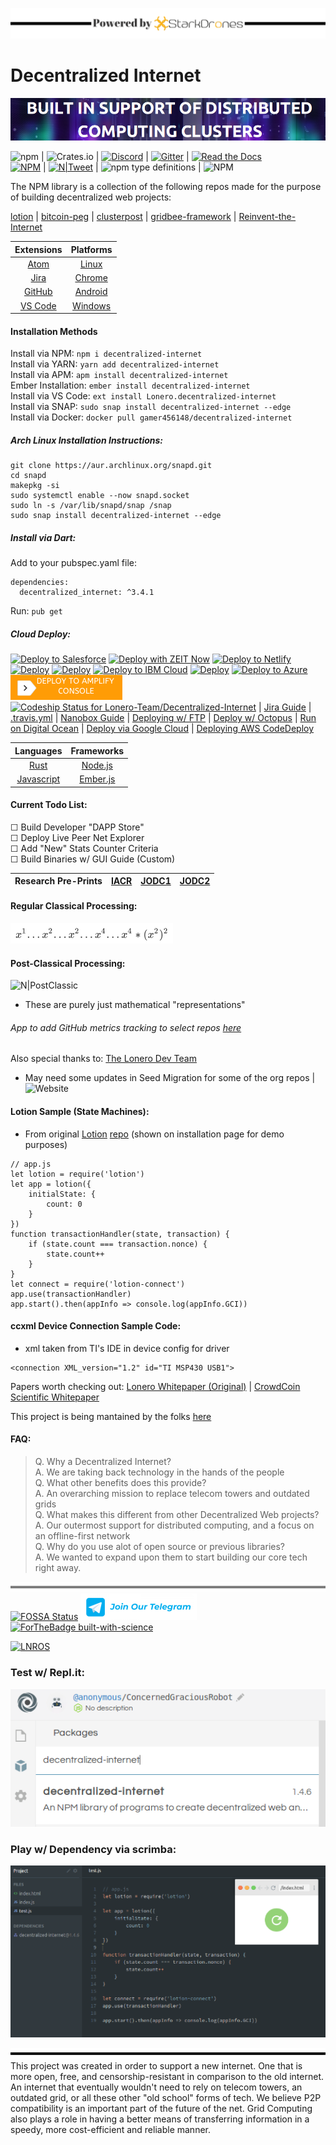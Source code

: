 [![PoweredBy](https://raw.githubusercontent.com/Mentors4EDU/Images/master/Add%20a%20heading(15).png)](https://www.starkdrones.org/home/os)
# Decentralized Internet
![N|distributed](https://raw.githubusercontent.com/Mentors4EDU/Images/master/Screenshot_2019-11-27%20Untitled%20Design(2).png?style=centerme)

![npm](https://img.shields.io/npm/dt/decentralized-internet?label=NPM%20Downloads) | ![Crates.io](https://img.shields.io/crates/d/decentralized-internet?label=crates.io%20Downloads) | [![Discord](https://img.shields.io/discord/639489591664967700)](https://discord.gg/buTafPc) | [![Gitter](https://img.shields.io/gitter/room/Decentralized-Internet/community)](https://gitter.im/Decentralized-Internet/community?source=orgpage) | [![Read the Docs](https://img.shields.io/readthedocs/lonero)](https://lonero.readthedocs.io/en/latest/)  
[![NPM](https://nodei.co/npm/decentralized-internet.png?mini=true)](https://nodei.co/npm/decentralized-internet/) | [![N|Tweet](https://img.shields.io/badge/Tweet--lightgrey?logo=twitter&style=social)](https://twitter.com/share?ref_src=twsrc%5Etfw) | ![npm type definitions](https://img.shields.io/npm/types/decentralized-internet) | ![NPM](https://img.shields.io/npm/l/decentralized-internet)

The NPM library is a collection of the following repos made for the purpose of building decentralized web projects:

[lotion](https://github.com/nomic-io/lotion) | [bitcoin-peg](https://www.npmjs.com/package/bitcoin-peg) | [clusterpost](https://github.com/juanprietob/clusterpost) | [gridbee-framework](https://github.com/BME-IK/gridbee-framework) | [Reinvent-the-Internet](https://github.com/Mentors4EDU/Reinvent-the-Internet)

| Extensions | Platforms |
|:----------:|:---------:|
|    [Atom](https://atom.io/packages/decentralized-internet)    |   [Linux](https://snapcraft.io/decentralized-internet)   |
|    [Jira](https://bitbucket.org/gamer456148/decentralized-internet/src/master/)    |   [Chrome](https://chrome.google.com/webstore/detail/decentralized-internet-sd/gdomaijaeldibcpllgjfimjgdjngojig)  |
|   [GitHub](https://github.com/apps/decentralized-internet)   |  [Android](http://android.oms.apps.bemobi.com/en_us/decentralized_internet.html?ecid=1)  |
|   [VS Code](https://marketplace.visualstudio.com/items?itemName=Lonero.decentralized-internet)  |  [Windows](https://github.com/Lonero-Team/Decentralized-Internet/releases/tag/win_beta_1)  |  

#### Installation Methods
Install via NPM: `npm i decentralized-internet`  
Install via YARN: `yarn add decentralized-internet`  
Install via APM: `apm install decentralized-internet`  
Ember Installation:  `ember install decentralized-internet`  
Install via VS Code: `ext install Lonero.decentralized-internet`  
Install via SNAP: `sudo snap install decentralized-internet --edge`  
Install via Docker: `docker pull gamer456148/decentralized-internet`  
##### Arch Linux Installation Instructions:
```
git clone https://aur.archlinux.org/snapd.git
cd snapd
makepkg -si
sudo systemctl enable --now snapd.socket
sudo ln -s /var/lib/snapd/snap /snap
sudo snap install decentralized-internet --edge
```  
##### Install via Dart:
Add to your pubspec.yaml file:
```
dependencies:
  decentralized_internet: ^3.4.1
```
Run: `pub get`

##### Cloud Deploy:
[![Deploy to Salesforce](https://raw.githubusercontent.com/afawcett/githubsfdeploy/master/deploy.png)](https://githubsfdeploy.herokuapp.com?owner=Lonero-Team&repo=Decentralized-Internet) [![Deploy with ZEIT Now](https://zeit.co/button)](https://zeit.co/new/project?template=https://github.com/Lonero-Team/Decentralized-Internet) [![Deploy to Netlify](https://www.netlify.com/img/deploy/button.svg)](https://app.netlify.com/start/deploy?repository=https://github.com/Lonero-Team/Decentralized-Internet) [![Deploy](https://get.pulumi.com/new/button.svg)](https://app.pulumi.com/new?template=https://github.com/Lonero-Team/Decentralized-Internet) [![Deploy](https://codemason.io/img/deploy.svg)](https://codemason.io/apps/create?template=https://github.com/Lonero-Team/Decentralized-Internet) [![Deploy to IBM Cloud](https://cloud.ibm.com/devops/setup/deploy/button.png)](https://cloud.ibm.com/devops/setup/deploy?repository=<=https://github.com/Lonero-Team/Decentralized-Internet>&branch=<master>) [![Deploy](https://www.herokucdn.com/deploy/button.svg)](https://heroku.com/deploy?template=https://github.com/Lonero-Team/Decentralized-Internet) [![Deploy to Azure](https://azurecomcdn.azureedge.net/mediahandler/acomblog/media/Default/blog/deploybutton.png)](https://azuredeploy.net/) [![amplifybutton](https://raw.githubusercontent.com/Mentors4EDU/Images/master/amplifybutton(1).png)](https://console.aws.amazon.com/amplify/home#/deploy?repo=https://github.com/Lonero-Team/Decentralized-Internet)  
[![Codeship Status for Lonero-Team/Decentralized-Internet](https://app.codeship.com/projects/297a5380-f6f1-0137-5106-6248c62052ae/status?branch=master)](https://app.codeship.com/projects/376496) | [Jira Guide](https://bitbucket.org/gamer456148/decentralized-internet/src/4450483a3ada749d602e7713ee7f78510a2e1e0e/README.md?at=master) | [.travis.yml](https://github.com/Lonero-Team/Decentralized-Internet/blob/master/.travis.yml) | [Nanobox Guide](https://guides.nanobox.io/javascript/generic/) | [Deploying w/ FTP](https://documentation.codeship.com/basic/continuous-deployment/deployment-with-ftp-sftp-scp/) | [Deploy w/ Octopus](https://octopus.com/docs/deployment-process/variables/variable-substitutions) | [Run on Digital Ocean](https://www.digitalocean.com/community/tutorials/how-to-install-node-js-on-an-ubuntu-14-04-server) | [Deploy via Google Cloud](https://deploy.cloud.run/?git_url=https://github.com/Lonero-Team/Decentralized-Internet) | [Deploying AWS CodeDeploy](https://aws.amazon.com/getting-started/tutorials/deploy-code-vm/) 

|  Languages | Frameworks |
|:----------:|:----------:|
|    [Rust](https://crates.io/crates/decentralized-internet)    |   [Node.js](https://www.npmjs.com/package/decentralized-internet)  |
| [Javascript](https://github.com/Lonero-Team/Decentralized-Internet/blob/master/package.json) |  [Ember.js](https://emberobserver.com/addons/decentralized-internet)  |

#### Current Todo List:
☐ Build Developer "DAPP Store"  
☐ Deploy Live Peer Net Explorer  
☐ Add "New" Stats Counter Criteria  
☐ Build Binaries w/ GUI Guide (Custom)

| **Research Pre-Prints** | [IACR](https://eprint.iacr.org/2019/1467) | [JODC1](https://www.authorea.com/users/289895/articles/416340) | [JODC2](https://doi.org/10.22541/au.157807499.98003317) |
|:-------------------:|:----:|:-----:|:-----:|

#### Regular Classical Processing:
![N|Classic](https://raw.githubusercontent.com/Mentors4EDU/Images/master/regular.png)

#### Post-Classical Processing:
![N|PostClassic](https://camo.githubusercontent.com/6e210293449d6876117f97cff4bcbc568495f7bf/68747470733a2f2f692e696d6775722e636f6d2f615145793131332e676966)

* These are purely just mathematical "representations"

###### App to add GitHub metrics tracking to select repos [here](https://github.com/apps/decentralized-internet)

Also special thanks to: [The Lonero Dev Team](https://github.com/lonero-team)
   
 * May need some updates in Seed Migration for some of the org repos | ![Website](https://img.shields.io/website?url=http%3A%2F%2Flonero.org)

#### Lotion Sample (State Machines):
* From original [Lotion](https://lotionjs.com/) [repo](https://github.com/nomic-io/lotion) (shown on installation page for demo purposes)
```
// app.js
let lotion = require('lotion')
let app = lotion({
	initialState: {
		count: 0
	}
})
function transactionHandler(state, transaction) {
	if (state.count === transaction.nonce) {
		state.count++
	}
}
let connect = require('lotion-connect')
app.use(transactionHandler)
app.start().then(appInfo => console.log(appInfo.GCI))
```

#### ccxml Device Connection Sample Code:
- xml taken from TI's IDE in device config for driver
```
<connection XML_version="1.2" id="TI MSP430 USB1">
```

Papers worth checking out:
[Lonero Whitepaper (Original)](https://www.academia.edu/37041064/Lonero_Whitepaper_v1)  | [CrowdCoin Scientific Whitepaper](https://www.academia.edu/37832290/CrowdCoin_Scientific_Whitepaper)

This project is being mantained by the folks [here](https://www.starkdrones.org/home/os)

#### FAQ:

> Q. Why a Decentralized Internet?  
> A. We are taking back technology in the hands of the people  
> Q. What other benefits does this provide?  
> A. An overarching mission to replace telecom towers and outdated grids  
> Q. What makes this different from other Decentralized Web projects?  
> A. Our outermost support for distributed computing, and a focus on an offline-first network  
> Q. Why do you use alot of open source or previous libraries?  
> A. We wanted to expand upon them to start building our core tech right away.

![EndLine](https://raw.githubusercontent.com/Mentors4EDU/Images/master/Untitled%20design(96).png)
[![FOSSA Status](https://app.fossa.com/api/projects/git%2Bgithub.com%2FLonero-Team%2FDecentralized-Internet.svg?type=small)](https://app.fossa.com/projects/git%2Bgithub.com%2FLonero-Team%2FDecentralized-Internet?ref=badge_small) [![N|Telegram](https://raw.githubusercontent.com/Mentors4EDU/Images/master/Screenshot_2019-12-18%20decentralized-internet.png)](http://t.me/lonero) [![ForTheBadge built-with-science](http://ForTheBadge.com/images/badges/built-with-science.svg)](https://GitHub.com/Lonero-Team/)

[![LNROS](https://img.youtube.com/vi/ax-wqHntKXg/0.jpg)](https://www.youtube.com/watch?v=ax-wqHntKXg "Lonero OS: The Race is Coming!")

### Test w/ Repl.it:
[![replit](https://raw.githubusercontent.com/Mentors4EDU/Images/master/Screenshot%20from%202019-11-20%2012-13-27.png)](https://repl.it/)

### Play w/ Dependency via scrimba:
[![scrimba](https://raw.githubusercontent.com/Mentors4EDU/Images/master/Screenshot_2019-11-20%20decentralized-internet.png)](https://scrimba.com/)

![DRKLine](https://raw.githubusercontent.com/Mentors4EDU/Images/master/line-drk.png)  
This project was created in order to support a new internet. One that is more open, free, and censorship-resistant in comparison to the old internet. An internet that eventually wouldn't need to rely on telecom towers, an outdated grid, or all these other "old school" forms of tech. We believe P2P compatibility is an important part of the future of the net. Grid Computing also plays a role in having a better means of transferring information in a speedy, more cost-efficient and reliable manner.
